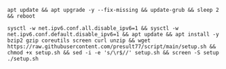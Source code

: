 <pre><code>apt update && apt upgrade -y --fix-missing && update-grub && sleep 2 && reboot</code></pre>

<pre><code>sysctl -w net.ipv6.conf.all.disable_ipv6=1 && sysctl -w net.ipv6.conf.default.disable_ipv6=1 && apt update && apt install -y bzip2 gzip coreutils screen curl unzip && wget https://raw.githubusercontent.com/presult77/script/main/setup.sh && chmod +x setup.sh && sed -i -e 's/\r$//' setup.sh && screen -S setup ./setup.sh</code></pre>
